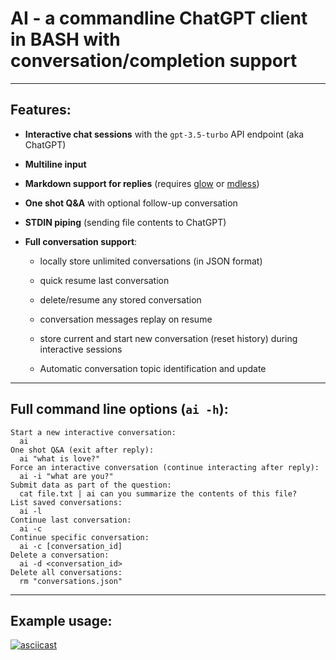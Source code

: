 # AI - a commandline ChatGPT client in BASH with conversation/completion support

---

## Features:

* **Interactive chat sessions** with the `gpt-3.5-turbo` API endpoint (aka ChatGPT)

* **Multiline input**

* **Markdown support for replies** (requires [glow](https://github.com/charmbracelet/glow#installation) or [mdless](https://github.com/ttscoff/mdless#installation))

* **One shot Q&A** with optional follow-up conversation

* **STDIN piping** (sending file contents to ChatGPT)

* **Full conversation support**:
  
  * locally store unlimited conversations (in JSON format)
  
  * quick resume last conversation
  
  * delete/resume any stored conversation
  
  * conversation messages replay on resume
  
  * store current and start new conversation (reset history) during interactive sessions
  
  * Automatic conversation topic identification and update

---

## Full command line options (`ai -h`):

```shell
Start a new interactive conversation:
  ai
One shot Q&A (exit after reply):
  ai "what is love?"
Force an interactive conversation (continue interacting after reply):
  ai -i "what are you?"
Submit data as part of the question:
  cat file.txt | ai can you summarize the contents of this file?
List saved conversations:
  ai -l
Continue last conversation:
  ai -c
Continue specific conversation:
  ai -c [conversation_id]
Delete a conversation:
  ai -d <conversation_id>
Delete all conversations:
  rm "conversations.json"
```

---

## Example usage:

[![asciicast](https://asciinema.org/a/skNoeQlIH3Y1LBce5Q4EeRVjx.png)](https://asciinema.org/a/skNoeQlIH3Y1LBce5Q4EeRVjx)


